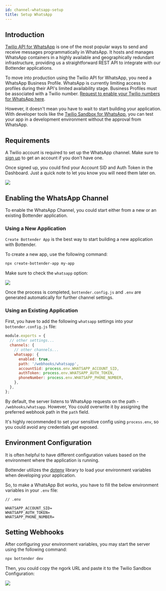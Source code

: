 ```yaml
---
id: channel-whatsapp-setup
title: Setup WhatsApp
---
```


## Introduction

[Twilio API for WhatsApp](https://www.twilio.com/whatsapp) is one of the most popular ways to send and receive messages programmatically in WhatsApp. It hosts and manages WhatsApp containers in a highly available and geographically redundant infrastructure, providing us a straightforward REST API to integrate with our Bottender applications.

To move into production using the Twilio API for WhatsApp, you need a WhatsApp Business Profile. WhatsApp is currently limiting access to profiles during their API's limited availability stage. Business Profiles must be associated with a Twilio number. [Request to enable your Twilio numbers for WhatsApp here](https://www.twilio.com/whatsapp/request-access).

However, it doesn't mean you have to wait to start building your application. With developer tools like the [Twilio Sandbox for WhatsApp](https://www.twilio.com/console/sms/whatsapp/sandbox), you can test your app in a development environment without the approval from WhatsApp.

## Requirements

A Twilio account is required to set up the WhatsApp channel. Make sure to [sign up](https://www.twilio.com/try-twilio) to get an account if you don't have one.

Once signed up, you could find your Account SID and Auth Token in the Dashboard. Just a quick note to let you know you will need them later on.

![](https://user-images.githubusercontent.com/3382565/75419061-f41cee00-596f-11ea-88a0-0586a2c082e3.png)

## Enabling the WhatsApp Channel

To enable the WhatsApp Channel, you could start either from a new or an existing Bottender application.

### Using a New Application

`Create Bottender App` is the best way to start building a new application with Bottender.

To create a new app, use the following command:

```sh
npx create-bottender-app my-app
```

Make sure to check the `whatsapp` option:

![](https://user-images.githubusercontent.com/3382565/75420500-1a905880-5973-11ea-80ed-623807855b70.png)

Once the process is completed, `bottender.config.js` and `.env` are generated automatically for further channel settings.

### Using an Existing Application

First, you have to add the following `whatsapp` settings into your `bottender.config.js` file:

```js
module.exports = {
  // other settings...
  channels: {
    // other channels...
    whatsapp: {
      enabled: true,
      path: '/webhooks/whatsapp',
      accountSid: process.env.WHATSAPP_ACCOUNT_SID,
      authToken: process.env.WHATSAPP_AUTH_TOKEN,
      phoneNumber: process.env.WHATSAPP_PHONE_NUMBER,
    },
  },
};
```

By default, the server listens to WhatsApp requests on the path - `/webhooks/whatsapp`. However, You could overwrite it by assigning the preferred webhook path in the `path` field.

It's highly recommended to set your sensitive config using `process.env`, so you could avoid any credentials get exposed.

## Environment Configuration

It is often helpful to have different configuration values based on the environment where the application is running.

Bottender utilizes the [dotenv](https://www.npmjs.com/package/dotenv) library to load your environment variables when developing your application.

So, to make a WhatsApp Bot works, you have to fill the below environment variables in your `.env` file:

```
// .env

WHATSAPP_ACCOUNT_SID=
WHATSAPP_AUTH_TOKEN=
WHATSAPP_PHONE_NUMBER=
```

## Setting Webhooks

After configuring your environment variables, you may start the server using the following command:

```sh
npx bottender dev
```

Then, you could copy the ngork URL and paste it to the Twilio Sandbox Configuration:

![](https://user-images.githubusercontent.com/3382565/75419069-f8490b80-596f-11ea-99d2-2b2bec96ff7a.png)
